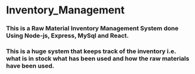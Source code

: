 # Inventory_Management
### This is a Raw Material Inventory Management System done Using Node-js, Express, MySql and React.
### This is a huge system that keeps track of the inventory i.e. what is in stock what has been used and how the raw materials have been used.
